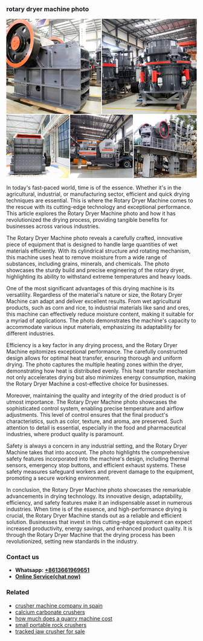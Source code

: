 <h3>rotary dryer machine photo</h3><img src='1706773599.jpg' alt=''><p>In today's fast-paced world, time is of the essence. Whether it's in the agricultural, industrial, or manufacturing sector, efficient and quick drying techniques are essential. This is where the Rotary Dryer Machine comes to the rescue with its cutting-edge technology and exceptional performance. This article explores the Rotary Dryer Machine photo and how it has revolutionized the drying process, providing tangible benefits for businesses across various industries.</p><p>The Rotary Dryer Machine photo reveals a carefully crafted, innovative piece of equipment that is designed to handle large quantities of wet materials efficiently. With its cylindrical structure and rotating mechanism, this machine uses heat to remove moisture from a wide range of substances, including grains, minerals, and chemicals. The photo showcases the sturdy build and precise engineering of the rotary dryer, highlighting its ability to withstand extreme temperatures and heavy loads.</p><p>One of the most significant advantages of this drying machine is its versatility. Regardless of the material's nature or size, the Rotary Dryer Machine can adapt and deliver excellent results. From wet agricultural products, such as corn and rice, to industrial materials like sand and ores, this machine can effectively reduce moisture content, making it suitable for a myriad of applications. The photo demonstrates the machine's capacity to accommodate various input materials, emphasizing its adaptability for different industries.</p><p>Efficiency is a key factor in any drying process, and the Rotary Dryer Machine epitomizes exceptional performance. The carefully constructed design allows for optimal heat transfer, ensuring thorough and uniform drying. The photo captures the multiple heating zones within the dryer, demonstrating how heat is distributed evenly. This heat transfer mechanism not only accelerates drying but also minimizes energy consumption, making the Rotary Dryer Machine a cost-effective choice for businesses.</p><p>Moreover, maintaining the quality and integrity of the dried product is of utmost importance. The Rotary Dryer Machine photo showcases the sophisticated control system, enabling precise temperature and airflow adjustments. This level of control ensures that the final product's characteristics, such as color, texture, and aroma, are preserved. Such attention to detail is essential, especially in the food and pharmaceutical industries, where product quality is paramount.</p><p>Safety is always a concern in any industrial setting, and the Rotary Dryer Machine takes that into account. The photo highlights the comprehensive safety features incorporated into the machine's design, including thermal sensors, emergency stop buttons, and efficient exhaust systems. These safety measures safeguard workers and prevent damage to the equipment, promoting a secure working environment.</p><p>In conclusion, the Rotary Dryer Machine photo showcases the remarkable advancements in drying technology. Its innovative design, adaptability, efficiency, and safety features make it an indispensable asset in numerous industries. When time is of the essence, and high-performance drying is crucial, the Rotary Dryer Machine stands out as a reliable and efficient solution. Businesses that invest in this cutting-edge equipment can expect increased productivity, energy savings, and enhanced product quality. It is through the Rotary Dryer Machine that the drying process has been revolutionized, setting new standards in the industry.</p><h3>Contact us</h3><ul><li><strong>Whatsapp:&nbsp;<a href="https://wa.me/8613661969651">+8613661969651</a></strong></li><li><a href="https://swt.shibang-china.com/?git&amp;zhl&amp;rotary dryer machine photo"><strong>Online Service(chat now)</strong></a></li></ul><h3>Related</h3><ul><li><a href='crusher machine company in spain.md'>crusher machine company in spain</a></li><li><a href='calcium carbonate crushers.md'>calcium carbonate crushers</a></li><li><a href='how much does a quarry machine cost.md'>how much does a quarry machine cost</a></li><li><a href='small portable rock crushers.md'>small portable rock crushers</a></li><li><a href='tracked jaw crusher for sale.md'>tracked jaw crusher for sale</a></li></ul>